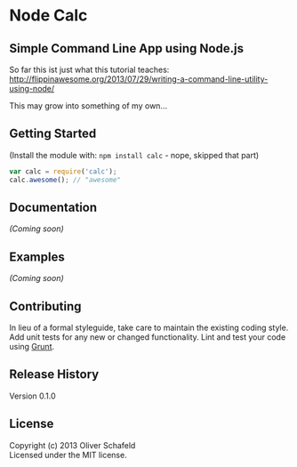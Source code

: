 # Node Calc
## Simple Command Line App using Node.js

So far this ist just what this tutorial teaches: 
http://flippinawesome.org/2013/07/29/writing-a-command-line-utility-using-node/

This may grow into something of my own...


## Getting Started
(Install the module with: `npm install calc` - nope, skipped that part)

```javascript
var calc = require('calc');
calc.awesome(); // "awesome"
```

## Documentation
_(Coming soon)_

## Examples
_(Coming soon)_

## Contributing
In lieu of a formal styleguide, take care to maintain the existing coding style. Add unit tests for any new or changed functionality. Lint and test your code using [Grunt](http://gruntjs.com/).

## Release History
Version 0.1.0

## License
Copyright (c) 2013 Oliver Schafeld  
Licensed under the MIT license.
